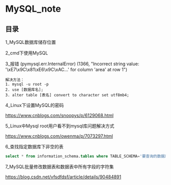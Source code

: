 # MySQL_note

## 目录

1_MySQL数据库储存位置

2_cmd下使用MySQL

3_报错 (pymysql.err.InternalError) (1366, "Incorrect string value: '\\xE7\\x9C\\x81\\xE6\\x9C\\xAC...' for column 'area' at row 1")
```
解决方法：
1. mysql -u root -p
2. use [数据库名];
3. alter table [表名] convert to character set utf8mb4;
```

4_Linux下设置MySQL的密码

https://www.cnblogs.com/snoopys/p/6129068.html

5_Linux中Mysql root用户看不到mysql库问题解决方式

https://www.cnblogs.com/owenma/p/7073297.html

6_查找指定数据库下非空的表
```sql
select * from information_schema.tables where TABLE_SCHEMA='要查询的数据库' and table_rows>0;
```

7_MySQL批量修改数据表和数据表中所有字段的字符集

https://blog.csdn.net/vfsdfdsf/article/details/90484891
